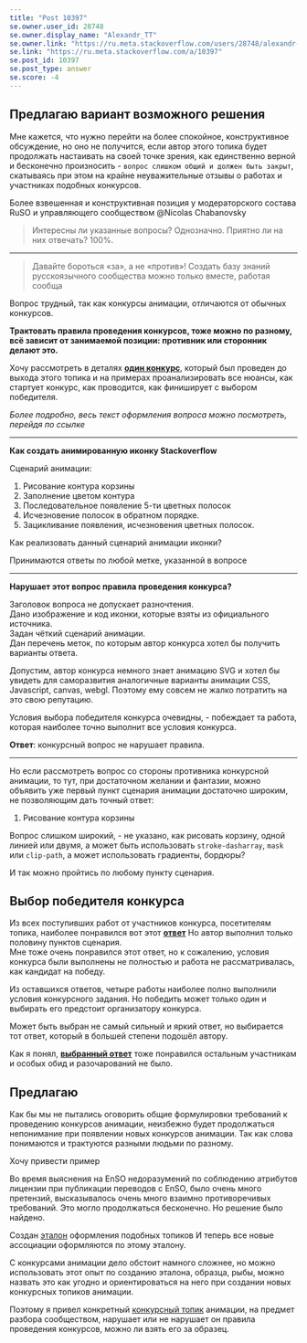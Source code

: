 ```yaml
---
title: "Post 10397"
se.owner.user_id: 28748
se.owner.display_name: "Alexandr_TT"
se.owner.link: "https://ru.meta.stackoverflow.com/users/28748/alexandr-tt"
se.link: "https://ru.meta.stackoverflow.com/a/10397"
se.post_id: 10397
se.post_type: answer
se.score: -4
---
```

<h2>Предлагаю вариант возможного решения</h2>

<p>Мне кажется, что нужно перейти на более спокойное, конструктивное обсуждение, но оно не получится, если автор этого топика будет продолжать настаивать на своей точке зрения, как единственно верной и бесконечно произносить - <code>вопрос слишком общий и должен быть закрыт</code>, скатываясь при этом на крайне неуважительные отзывы о работах и участниках подобных конкурсов.   </p>

<p>Более  взвешенная и конструктивная позиция у модераторского состава RuSO и управляющего сообществом @Nicolas Chabanovsky  </p>

<blockquote>
  <p>Интересны ли указанные вопросы? Однозначно. Приятно ли на них
  отвечать? 100%.</p>
</blockquote>

<hr>

<blockquote>
  <p>Давайте бороться «за», а не «против»! Создать базу знаний<br>
  русскоязычного сообщества можно только вместе, работая сообща      </p>
</blockquote>

<p>Вопрос трудный, так как конкурсы анимации, отличаются от обычных конкурсов.</p>

<p><strong>Трактовать правила проведения конкурсов, тоже можно по разному, всё зависит от занимаемой позиции: противник или сторонник делают это.</strong>   </p>

<p>Хочу рассмотреть в деталях <a href="https://ru.stackoverflow.com/q/1085360/28748"><strong>один конкурс</strong></a>, который был проведен до выхода этого топика и на примерах проанализировать все нюансы, как стартует конкурс, как проводится, как финиширует с выбором победителя.</p>

<p><em>Более подробно, весь текст оформления вопроса можно посмотреть, перейдя по ссылке</em>
<hr>
<strong>Как создать анимированную иконку Stackoverflow</strong> </p>

<p>Сценарий анимации:</p>

<ol>
<li>Рисование контура корзины</li>
<li>Заполнение цветом контура</li>
<li>Последовательное появление 5-ти цветных полосок</li>
<li>Исчезновение полосок в обратном порядке.</li>
<li>Зацикливание появления, исчезновения цветных полосок.   </li>
</ol>

<p>Как реализовать данный сценарий анимации иконки?</p>

<p>Принимаются ответы по любой метке, указанной в вопросе </p>

<hr>  

<p><strong>Нарушает этот вопрос правила проведения конкурса?</strong>    </p>

<p>Заголовок вопроса не допускает разночтения.<br>
Дано изображение  и код иконки, которые взяты из официального источника.<br>
Задан чёткий сценарий анимации.<br>
Дан перечень меток, по которым автор конкурса хотел бы получить варианты ответа. </p>

<p>Допустим, автор конкурса немного знает анимацию SVG и хотел бы увидеть для саморазвития аналогичные варианты анимации CSS, Javascript, canvas, webgl. Поэтому ему совсем не жалко  потратить на это свою репутацию.</p>

<p>Условия выбора победителя конкурса очевидны, - побеждает та работа, которая наиболее точно выполнит все условия конкурса.</p>

<p><strong>Ответ</strong>: конкурсный вопрос  не нарушает правила.<br>
<hr>
Но если рассмотреть  вопрос со стороны противника конкурсной анимации, то тут, при достаточном желании и фантазии, можно объявить уже первый пункт сценария анимации достаточно широким, не позволяющим дать точный ответ: </p>

<ol>
<li>Рисование контура корзины    </li>
</ol>

<p>Вопрос слишком широкий, - не указано, как рисовать корзину, одной линией или двумя, а может быть использовать <code>stroke-dasharray</code>, <code>mask</code> или <code>clip-path</code>, а может использовать градиенты, бордюры? </p>

<p>И так можно пройтись по любому пункту сценария.   </p>

<h2>Выбор победителя конкурса</h2>

<p>Из всех поступивших работ от участников конкурса, посетителям топика, наиболее понравился вот этот <a href="https://ru.stackoverflow.com/a/1086216/28748"><strong>ответ</strong></a>  Но  автор  выполнил только половину пунктов сценария.<br>
Мне тоже очень понравился этот ответ, но к сожалению, условия конкурса были выполнены не полностью  и работа не рассматривалась, как кандидат на победу.  </p>

<p>Из оставшихся ответов, четыре работы наиболее полно выполнили условия конкурсного задания. 
Но победить может  только один и выбирать его предстоит организатору конкурса. </p>

<p>Может быть выбран не самый сильный и яркий ответ, но выбирается тот ответ, который в большей степени подошёл автору.</p>

<p>Как я понял, <a href="https://ru.stackoverflow.com/a/1086439/28748"><strong>выбранный ответ</strong></a> тоже понравился остальным участникам и особых обид и разочарований не было. </p>

<h2>Предлагаю</h2>

<p>Как бы мы не пытались оговорить общие формулировки  требований к проведению конкурсов анимации, неизбежно будет продолжаться непонимание при появлении новых конкурсов анимации. Так как слова понимаются и трактуются разными людьми по разному.   </p>

<p>Хочу привести пример</p>

<p>Во время выяснения на EnSO недоразумений по соблюдению атрибутов лицензии при публикации переводов с EnSO,  было очень много претензий,  высказывалось очень много взаимно противоречивых требований. Это могло продолжаться бесконечно. Но решение было найдено.     </p>

<p>Создан <a href="https://ru.meta.stackoverflow.com/a/10232/28748">эталон</a> оформления подобных топиков 
И теперь все новые ассоциации оформляются по этому эталону.</p>

<p>С конкурсами анимации дело обстоит намного сложнее, но можно использовать этот опыт по созданию эталона, образца, рыбы, можно назвать это как угодно и ориентироваться на него при создании новых конкурсных топиков анимации.    </p>

<p>Поэтому я привел конкретный <a href="https://ru.stackoverflow.com/q/1085360/28748">конкурсный топик</a> анимации, на предмет разбора сообществом, нарушает или не нарушает он правила проведения конкурсов, можно ли взять его за образец. </p>
